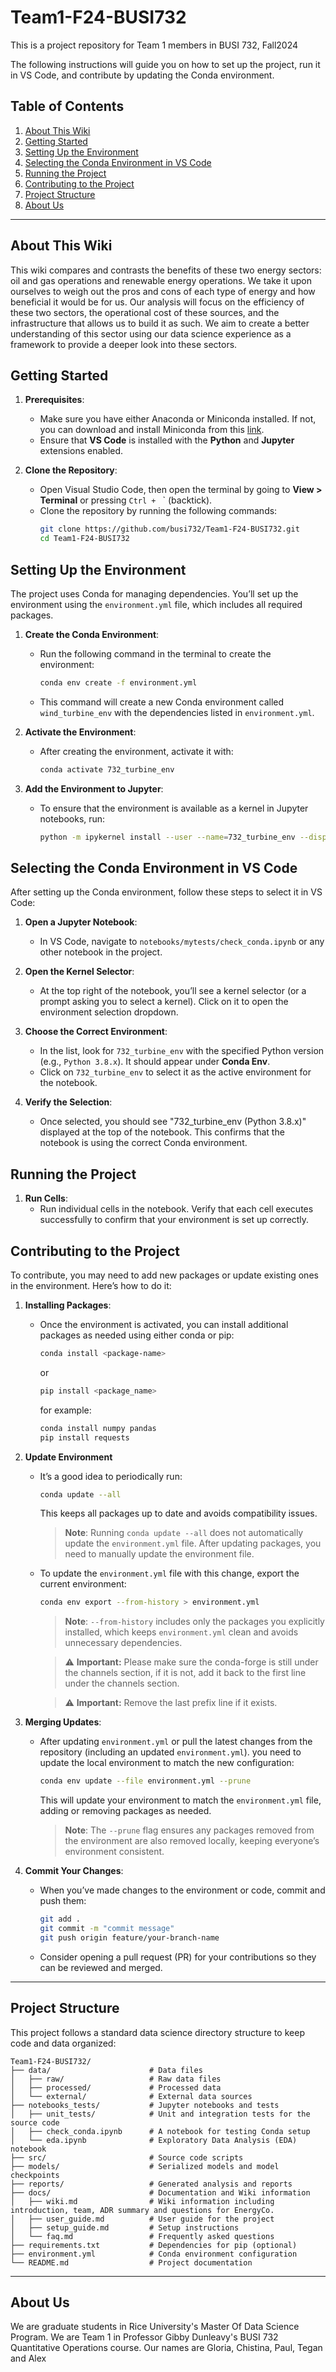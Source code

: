 # Team1-F24-BUSI732
This is a project repository for Team 1 members in BUSI 732, Fall2024

The following instructions will guide you on how to set up the project, run it in VS Code, and contribute by updating the Conda environment.

## Table of Contents
1. [About This Wiki](#about-this-wiki)
2. [Getting Started](#getting-started)
3. [Setting Up the Environment](#setting-up-the-environment)
4. [Selecting the Conda Environment in VS Code](#selecting-the-conda-environment-in-vs-code)
5. [Running the Project](#running-the-project)
6. [Contributing to the Project](#contributing-to-the-project)
7. [Project Structure](#project-structure)
8. [About Us](#about-us)
---

## About This Wiki

This wiki compares and contrasts the benefits of these two  energy sectors: oil and gas operations and renewable energy operations. We take it upon ourselves to weigh out the pros and cons of each type of energy and how beneficial it would be for us. Our analysis will focus on the efficiency of these two sectors, the operational cost of these sources, and the infrastructure that allows us to build it as such. We aim to create a better understanding of this sector using our data science experience as a framework to provide a deeper look into these sectors.


## Getting Started

1. **Prerequisites**:
   - Make sure you have either Anaconda or Miniconda installed. If not, you can download and install Miniconda from this [link](https://docs.anaconda.com/miniconda/).
   - Ensure that **VS Code** is installed with the **Python** and **Jupyter** extensions enabled.  

2. **Clone the Repository**:
   - Open Visual Studio Code, then open the terminal by going to **View > Terminal** or pressing `Ctrl + ` ` (backtick).
   - Clone the repository by running the following commands:
     ```bash
     git clone https://github.com/busi732/Team1-F24-BUSI732.git
     cd Team1-F24-BUSI732
     ```

## Setting Up the Environment

The project uses Conda for managing dependencies. You’ll set up the environment using the `environment.yml` file, which includes all required packages.

1. **Create the Conda Environment**:
   - Run the following command in the terminal to create the environment:
     ```bash
     conda env create -f environment.yml
     ```
   - This command will create a new Conda environment called `wind_turbine_env` with the dependencies listed in `environment.yml`.

2. **Activate the Environment**:
   - After creating the environment, activate it with:
     ```bash
     conda activate 732_turbine_env
     ```

3. **Add the Environment to Jupyter**:
   - To ensure that the environment is available as a kernel in Jupyter notebooks, run:
     ```bash
     python -m ipykernel install --user --name=732_turbine_env --display-name "Python (732_turbine_env)"
     ```

## Selecting the Conda Environment in VS Code

After setting up the Conda environment, follow these steps to select it in VS Code:

1. **Open a Jupyter Notebook**:
   - In VS Code, navigate to `notebooks/mytests/check_conda.ipynb` or any other notebook in the project.

2. **Open the Kernel Selector**:
   - At the top right of the notebook, you’ll see a kernel selector (or a prompt asking you to select a kernel). Click on it to open the environment selection dropdown.

3. **Choose the Correct Environment**:
   - In the list, look for `732_turbine_env` with the specified Python version (e.g., `Python 3.8.x`). It should appear under **Conda Env**.
   - Click on `732_turbine_env` to select it as the active environment for the notebook.

4. **Verify the Selection**:
   - Once selected, you should see "732_turbine_env (Python 3.8.x)" displayed at the top of the notebook. This confirms that the notebook is using the correct Conda environment.

## Running the Project

1. **Run Cells**:
   - Run individual cells in the notebook. Verify that each cell executes successfully to confirm that your environment is set up correctly.

## Contributing to the Project

To contribute, you may need to add new packages or update existing ones in the environment. Here’s how to do it:

1. **Installing Packages**:
   - Once the environment is activated, you can install additional packages as needed using either conda or pip:
     ```bash
     conda install <package-name>
     ```
     or
     ```bash
     pip install <package_name>
     ```
     for example:
     ```bash
     conda install numpy pandas
     pip install requests
     ```
2. **Update Environment**
   - It’s a good idea to periodically run:
     ```bash
     conda update --all
     ```
     This keeps all packages up to date and avoids compatibility issues.
     
     > **Note**: Running `conda update --all` does not automatically update the `environment.yml` file. After updating packages, you need to manually update the environment file.
     
   - To update the `environment.yml` file with this change, export the current environment:
     ```bash
     conda env export --from-history > environment.yml
     ```
     > **Note**: `--from-history` includes only the packages you explicitly installed, which keeps `environment.yml` clean and avoids unnecessary dependencies.

     > ⚠️ **Important:** Please make sure the conda-forge is still under the channels section, if it is not, add it back to the first line under the channels section.
     
     > ⚠️ **Important:** Remove the last prefix line if it exists.

3. **Merging Updates**:
   - After updating `environment.yml` or pull the latest changes from the repository (including an updated `environment.yml`). you need to update the local environment to match the new configuration:
     ```bash
     conda env update --file environment.yml --prune
     ```
     This will update your environment to match the `environment.yml` file, adding or removing packages as needed.
     
     > **Note**: The `--prune` flag ensures any packages removed from the environment are also removed locally, keeping everyone’s environment consistent.

4. **Commit Your Changes**:
   - When you’ve made changes to the environment or code, commit and push them:
     ```bash
     git add .
     git commit -m "commit message"
     git push origin feature/your-branch-name
     ```
   - Consider opening a pull request (PR) for your contributions so they can be reviewed and merged.

---

## Project Structure

This project follows a standard data science directory structure to keep code and data organized:

```plaintext
Team1-F24-BUSI732/
├── data/                      # Data files
│   ├── raw/                   # Raw data files
│   ├── processed/             # Processed data
│   └── external/              # External data sources
├── notebooks_tests/           # Jupyter notebooks and tests
│   ├── unit_tests/            # Unit and integration tests for the source code
│   ├── check_conda.ipynb      # A notebook for testing Conda setup
│   └── eda.ipynb              # Exploratory Data Analysis (EDA) notebook
├── src/                       # Source code scripts
├── models/                    # Serialized models and model checkpoints
├── reports/                   # Generated analysis and reports
├── docs/                      # Documentation and Wiki information
│   ├── wiki.md                # Wiki information including introduction, team, ADR summary and questions for EnergyCo. 
│   ├── user_guide.md          # User guide for the project
│   ├── setup_guide.md         # Setup instructions
│   └── faq.md                 # Frequently asked questions
├── requirements.txt           # Dependencies for pip (optional)
├── environment.yml            # Conda environment configuration
└── README.md                  # Project documentation
```

---

## About Us

We are graduate students in Rice University's Master Of Data Science Program. We are Team 1 in Professor Gibby Dunleavy's BUSI 732 Quantitative Operations course.
Our names are Gloria, Chistina, Paul, Tegan and Alex
